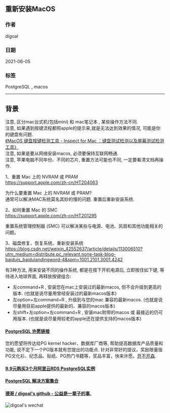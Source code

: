 ## 重新安装MacOS  
              
### 作者              
digoal              
              
### 日期              
2021-06-05              
              
### 标签              
PostgreSQL , macos         
              
----              
              
## 背景   
注意, 区分mac台式机(包括mini) 和 mac笔记本 , 某些操作方法不同.    
注意, 如果遇到按键流程都照apple的提示来,就是无法达到效果的情况, 可能是你的键盘有问题.   
[《MacOS 键盘按键检测工具 - Inspect for Mac ：键盘测试检测以及屏幕测试检测工具》](../202111/20211103_03.md)  
注意, 如果是要从网络安装macos, 必须要保持互联网畅通.   
注意, 苹果电脑不同年份、不同的芯片, 重置方法可能也不同, 一定要看清文档再操作.   
  
1、重置 Mac 上的 NVRAM 或 PRAM  
https://support.apple.com/zh-cn/HT204063  
  
为什么要重置 Mac 上的 NVRAM 或 PRAM?  
通常可以解决MAC系统莫名其妙的慢的问题. 重置后重新安装系统.   
  
  
2、如何重置 Mac 的 SMC  
https://support.apple.com/zh-cn/HT201295  
  
重置系统管理控制器 (SMC) 可以解决某些与电源、电池、风扇和其他功能相关的问题。  
  
3、磁盘修复、恢复系统、重新安装系统  
https://blog.csdn.net/weixin_42552637/article/details/113006510?utm_medium=distribute.pc_relevant.none-task-blog-baidujs_baidulandingword-4&spm=1001.2101.3001.4242  
  
有3种方法, 用来安装不同的操作系统, 都是在按下开机电源后, 立即按住如下键, 等待进入地球界面, 再释放按键组合:  
- 左command+R , 安装您在mac上安装过的最新macos, 但不会升级到更高的版本. (也就是说尽量用曾经安装过的最新macos版本)  
- 左option+左command+R , 升级到与您的mac 兼容的最新macos. (也就是说尽量用目前apple提供的最新的、兼容的macos版本)  
- 左shift+左option+左command+R , 安装mac附带的macos 或 最接近的仍可用版本. (也就是说尽量用较老的apple还在提供支持的macos版本)  
    
  
#### [PostgreSQL 许愿链接](https://github.com/digoal/blog/issues/76 "269ac3d1c492e938c0191101c7238216")
您的愿望将传达给PG kernel hacker、数据库厂商等, 帮助提高数据库产品质量和功能, 说不定下一个PG版本就有您提出的功能点. 针对非常好的提议，奖励限量版PG文化衫、纪念品、贴纸、PG热门书籍等，奖品丰富，快来许愿。[开不开森](https://github.com/digoal/blog/issues/76 "269ac3d1c492e938c0191101c7238216").  
  
  
#### [9.9元购买3个月阿里云RDS PostgreSQL实例](https://www.aliyun.com/database/postgresqlactivity "57258f76c37864c6e6d23383d05714ea")
  
  
#### [PostgreSQL 解决方案集合](https://yq.aliyun.com/topic/118 "40cff096e9ed7122c512b35d8561d9c8")
  
  
#### [德哥 / digoal's github - 公益是一辈子的事.](https://github.com/digoal/blog/blob/master/README.md "22709685feb7cab07d30f30387f0a9ae")
  
  
![digoal's wechat](../pic/digoal_weixin.jpg "f7ad92eeba24523fd47a6e1a0e691b59")
  
